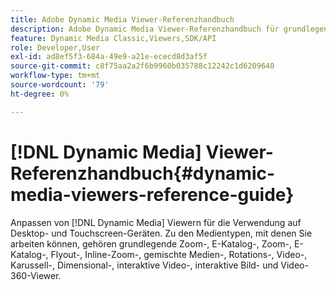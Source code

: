 ```yaml
---
title: Adobe Dynamic Media Viewer-Referenzhandbuch
description: Adobe Dynamic Media Viewer-Referenzhandbuch für grundlegende Zoom-, E-Katalog-, Zoom-, E-Katalog-, Katalog-, Flyout-, Inline-Zoom-, gemischte Medien-, Rotations-, Video-, Karussell-, Dimensional-, interaktive Videos, interaktive Bilder und 360-Grad-Viewer.
feature: Dynamic Media Classic,Viewers,SDK/API
role: Developer,User
exl-id: ad8ef5f3-684a-49e9-a21e-ececd8d3af5f
source-git-commit: c8f75aa2a2f6b9960b035788c12242c1d6209640
workflow-type: tm+mt
source-wordcount: '79'
ht-degree: 0%

---
```


# [!DNL Dynamic Media] Viewer-Referenzhandbuch{#dynamic-media-viewers-reference-guide}

Anpassen von [!DNL Dynamic Media] Viewern für die Verwendung auf Desktop- und Touchscreen-Geräten. Zu den Medientypen, mit denen Sie arbeiten können, gehören grundlegende Zoom-, E-Katalog-, Zoom-, E-Katalog-, Flyout-, Inline-Zoom-, gemischte Medien-, Rotations-, Video-, Karussell-, Dimensional-, interaktive Video-, interaktive Bild- und Video-360-Viewer.
